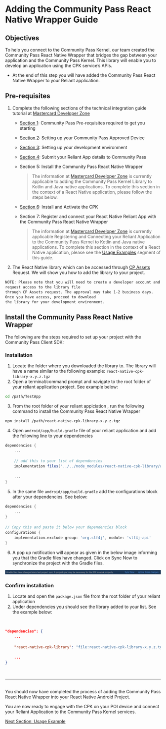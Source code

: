 # Adding the Community Pass React Native Wrapper Guide

## Objectives

To help you connect to the Community Pass Kernel, our team created the Community Pass React Native Wrapper that bridges the gap between your application and the Community Pass Kernel. This library will enable you to develop an application using the CPK service’s APIs.

- At the end of this step you will have added the Community Pass React Native Wrapper to your Reliant application.

## Pre-requisites

1.  Complete the following sections of the technical integration guide tutorial at [Mastercard Developer Zone](https://developer.mastercard.com/cp-kernel-integration-api/tutorial/getting-started-guide/)

    - [Section 1](https://developer.mastercard.com/cp-kernel-integration-api/tutorial/getting-started-guide/step1): Community Pass Pre-requisites required to get you starting
    - [Section 2](https://developer.mastercard.com/cp-kernel-integration-api/tutorial/getting-started-guide/step2): Setting up your Community Pass Approved Device
    - [Section 3](https://developer.mastercard.com/cp-kernel-integration-api/tutorial/getting-started-guide/step3): Setting up your development environment
    - [Section 4](https://developer.mastercard.com/cp-kernel-integration-api/tutorial/getting-started-guide/step4): Submit your Reliant App details to Community Pass
    - Section 5: Install the Community Pass React Native Wrapper

      > The information at [Mastercard Developer Zone](https://developer.mastercard.com/cp-kernel-integration-api/tutorial/getting-started-guide/step5/) is currently applicable to adding the Community Pass Kernel Library to Kotlin and Java native applications. To complete this section in the context of a React Native application, please follow the steps below.

    - [Section 6](https://developer.mastercard.com/cp-kernel-integration-api/tutorial/getting-started-guide/step6): Install and Activate the CPK
    - Section 7: Register and connect your React Native Reliant App with the Community Pass React Native Wrapper

      > The information at [Mastercard Developer Zone](https://developer.mastercard.com/cp-kernel-integration-api/tutorial/getting-started-guide/step7/) is currently applicable Registering and Connecting your Reliant Application to the Community Pass Kernel to Kotlin and Java native applications. To complete this section in the context of a React Native application, please see the [Usage Examples](usage-examples.md) segment of this guide.

2.  The React Native library which can be accessed through [CP Assets](https://developer.mastercard.com/cp-kernel-integration-api/documentation/cp-assets/cp-assets-request/) Request. We will show you how to add the library to your project.

```
NOTE: Please note that you will need to create a developer account and request access to the library file
through CP Assets request. The approval may take 1-2 business days. Once you have access, proceed to download
the library for your development environment.
```

## Install the Community Pass React Native Wrapper

The following are the steps required to set up your project with the Community Pass Client SDK:

### Installation

1. Locate the folder where you downloaded the library to. The library will have a name similar to the following example: `react-native-cpk-library-x.y.z.tgz`
2. Open a terminal/command prompt and navigate to the root folder of your reliant application project. See example below:

```sh
cd /path/TestApp
```

3. From the root folder of your reliant applciation , run the following command to install the Community Pass React Native Wrapper

```sh
npm install /path/react-native-cpk-library-x.y.z.tgz
```

4. Open `android/app/build.gradle` file of your reliant application and add the following line to your dependencies

```gradle
dependencies {
    ...

    // add this to your list of dependencies
    implementation files("../../node_modules/react-native-cpk-library/android/libs/community-pass-library-v2.4.0.aar");

    ...
}
```

5. In the same file `android/app/build.gradle` add the configurations block after your dependencies. See below:

```gradle
dependencies {
    ...
}

// Copy this and paste it below your dependencies block
configurations {
    implementation.exclude group: 'org.slf4j', module: 'slf4j-api'
}
```

6.  A pop up notification will appear as given in the below image informing you that the Gradle files have changed. Click on Sync Now to synchronize the project with the Gradle files.

![](/docs/assets/android-studio-popup.png)

### Confirm installation

1. Locate and open the `package.json` file from the root folder of your reliant application
2. Under dependencies you should see the library added to your list. See the example below:

<br/>

```json
"dependencies": {
    ...

    "react-native-cpk-library": "file:react-native-cpk-library-x.y.z.tgz",

    ...
}
```

<br/>

---

<br/>
You should now have completed the process of adding the Community Pass React Native Wrapper into your React Native Android Project.

You are now ready to engage with the CPK on your POI device and connect your Reliant Application to the Community Pass Kernel services.

[Next Section: Usage Example](usage-examples.md)
